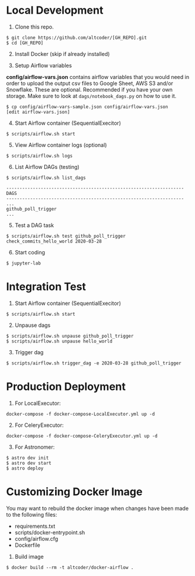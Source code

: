 # Local Development

1. Clone this repo.

```
$ git clone https://github.com/altcoder/[GH_REPO].git
$ cd [GH_REPO]
```

2. Install Docker (skip if already installed)

3. Setup Airflow variables

**config/airflow-vars.json** contains airflow variables that you would need in
order to  upload the output csv files to Google Sheet, AWS S3 and/or Snowflake.
These are optional. Recommended if you have your own storage. Make sure to look at
`dags/notebook_dags.py` on how to use it. 
```
$ cp config/airflow-vars-sample.json config/airflow-vars.json
[edit airflow-vars.json]
```

4. Start Airflow container (SequentialExecitor)
```
$ scripts/airflow.sh start
```

5. View Airflow container logs (optional)
```
$ scripts/airflow.sh logs
```

6. List Airflow DAGs (testing) 
```
$ scripts/airflow.sh list_dags

-------------------------------------------------------------------
DAGS
-------------------------------------------------------------------
...
github_poll_trigger
...

```
5. Test a DAG task
```
$ scripts/airflow.sh test github_poll_trigger check_commits_hello_world 2020-03-28
```

6. Start coding
```
$ jupyter-lab
```

# Integration Test

1. Start Airflow container (SequentialExecitor)
```
$ scripts/airflow.sh start
```

2. Unpause dags 
```
$ scripts/airflow.sh unpause github_poll_trigger
$ scripts/airflow.sh unpause hello_world
```

3. Trigger dag 
```
$ scripts/airflow.sh trigger_dag -e 2020-03-28 github_poll_trigger
```

# Production Deployment

1. For LocalExecutor:
```
docker-compose -f docker-compose-LocalExecutor.yml up -d
```

2. For CeleryExecutor:
```
docker-compose -f docker-compose-CeleryExecutor.yml up -d
```

3. For Astronomer:

```
$ astro dev init
$ astro dev start
$ astro deploy
```

# Customizing Docker Image

You may want to rebuild the docker image when changes have been made to the
following files:
- requirements.txt
- scripts/docker-entrypoint.sh
- config/airflow.cfg
- Dockerfile

1.  Build image
```
$ docker build --rm -t altcoder/docker-airflow .
```

